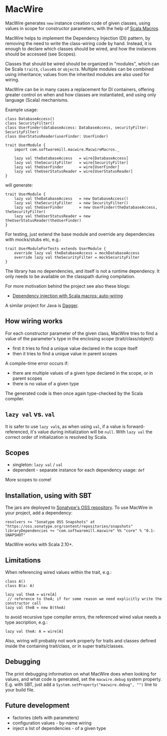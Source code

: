 MacWire
=======

MacWire generates `new` instance creation code of given classes, using values in scope for constructor parameters,
with the help of [Scala Macros](http://scalamacros.org/).

MacWire helps to implement the Dependency Injection (DI) pattern, by removing the need to write the
class-wiring code by hand. Instead, it is enough to declare which classes should be wired, and how the instances
should be accessed (see Scopes).

Classes that should be wired should be organized in "modules", which can be Scala `trait`s, `class`es or `object`s.
Multiple modules can be combined using inheritance; values from the inherited modules are also used for wiring.

MacWire can be in many cases a replacement for DI containers, offering greater control on when and how classes are
instantiated, and using only language (Scala) mechanisms.

Example usage:

    class DatabaseAccess()
    class SecurityFilter()
    class UserFinder(databaseAccess: DatabaseAccess, securityFilter: SecurityFilter)
    class UserStatusReader(userFinder: UserFinder)

    trait UserModule {
        import com.softwaremill.macwire.MacwireMacros._

        lazy val theDatabaseAccess   = wire[DatabaseAccess]
        lazy val theSecurityFilter   = wire[SecurityFilter]
        lazy val theUserFinder       = wire[UserFinder]
        lazy val theUserStatusReader = wire[UserStatusReader]
    }

will generate:

    trait UserModule {
        lazy val theDatabaseAccess   = new DatabaseAccess()
        lazy val theSecurityFilter   = new SecurityFilter()
        lazy val theUserFinder       = new UserFinder(theDatabaseAccess, theSecurityFilter)
        lazy val theUserStatusReader = new theUserStatusReader(theUserFinder)
    }

For testing, just extend the base module and override any dependencies with mocks/stubs etc, e.g.:

    trait UserModuleForTests extends UserModule {
        override lazy val theDatabaseAccess = mockDatabaseAccess
        override lazy val theSecurityFilter = mockSecurityFilter
    }

The library has no dependencies, and itself is not a runtime dependency. It only needs to be available on the classpath
during compilation.

For more motivation behind the project see also these blogs:

* [Dependency injection with Scala macros: auto-wiring](http://www.warski.org/blog/2013/03/dependency-injection-with-scala-macros-auto-wiring/)

A similar project for Java is [Dagger](https://github.com/square/dagger).

How wiring works
----------------

For each constructor parameter of the given class, MacWire tries to find a value of the parameter's type in the
enclosing scope (trait/class/object):

* first it tries to find a unique value declared in the scope itself
* then it tries to find a unique value in parent scopes

A compile-time error occurs if:

* there are multiple values of a given type declared in the scope, or in parent scopes
* there is no value of a given type

The generated code is then once again type-checked by the Scala compiler.

`lazy val` vs. `val`
--------------------

It is safer to use `lazy val`s, as when using `val`, if a value is forward-referenced, it's value during initialization
will be `null`. With `lazy val` the correct order of initialization is resolved by Scala.

Scopes
------

* singleton: `lazy val` / `val`
* dependent - separate instance for each dependency usage: `def`

More scopes to come!

Installation, using with SBT
----------------------------

The jars are deployed to [Sonatype's OSS repository](https://oss.sonatype.org/content/repositories/snapshots/com/softwaremill/macwire/).
To use MacWire in your project, add a dependency:

    resolvers += "Sonatype OSS Snapshots" at "https://oss.sonatype.org/content/repositories/snapshots"
    libraryDependencies += "com.softwaremill.macwire" %% "core" % "0.1-SNAPSHOT"

MacWire works with Scala 2.10+.

Limitations
-----------

When referencing wired values within the trait, e.g.:

    class A()
    class B(a: A)

    lazy val theA = wire[A]
     // reference to theA; if for some reason we need explicitly write the constructor call
    lazy val theB = new B(theA)

to avoid recursive type compiler errors, the referenced wired value needs a type ascription, e.g.:

    lazy val theA: A = wire[A]

Also, wiring will probably not work properly for traits and classes defined inside the containing trait/class, or in
super traits/classes.

Debugging
---------

The print debugging information on what MacWire does when looking for values, and what code is generated, set the
`macwire.debug` system property. E.g. with SBT, just add a `System.setProperty("macwire.debug", "")` line to your
build file.

Future development
------------------

* factories (defs with parameters)
* configuration values - by-name wiring
* inject a list of dependencies - of a given type